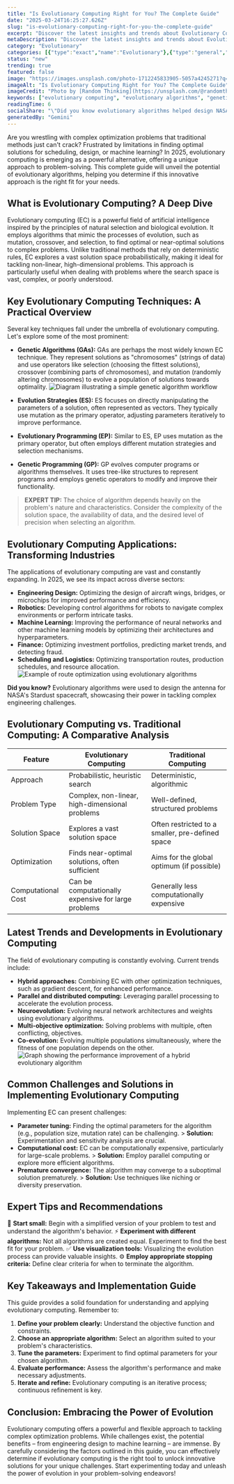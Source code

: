```yaml
---
title: "Is Evolutionary Computing Right for You? The Complete Guide"
date: "2025-03-24T16:25:27.626Z"
slug: "is-evolutionary-computing-right-for-you-the-complete-guide"
excerpt: "Discover the latest insights and trends about Evolutionary Computing. This comprehensive guide covers everything you need to know about Evolutionary Computing in 2025."
metaDescription: "Discover the latest insights and trends about Evolutionary Computing. This comprehensive guide covers everything you need to know about Evolutionary Comput..."
category: "Evolutionary"
categories: [{"type":"exact","name":"Evolutionary"},{"type":"general","name":"Computer Science"},{"type":"medium","name":"Artificial Intelligence"},{"type":"specific","name":"Genetic Algorithms"},{"type":"niche","name":"Fitness Function Optimization"}]
status: "new"
trending: true
featured: false
image: "https://images.unsplash.com/photo-1712245833905-5057a4245271?q=85&w=1200&fit=max&fm=webp&auto=compress"
imageAlt: "Is Evolutionary Computing Right for You? The Complete Guide"
imageCredit: "Photo by [Random Thinking](https://unsplash.com/@randomthinking) on Unsplash"
keywords: ["evolutionary computing", "evolutionary algorithms", "genetic algorithms", "evolutionary computation applications", "best evolutionary algorithms", "evolutionary computing tutorial", "evolutionary computing vs traditional computing", "buy evolutionary computing software", "evolutionary strategies optimization", "evolutionary programming techniques"]
readingTime: 6
socialShare: "\"Did you know evolutionary algorithms helped design NASA's Stardust spacecraft antenna?  Evolutionary computing isn't just theory—it's solving real-world problems today!\""
generatedBy: "Gemini"
---
```




Are you wrestling with complex optimization problems that traditional methods just can't crack?  Frustrated by limitations in finding optimal solutions for scheduling, design, or machine learning? In 2025, evolutionary computing is emerging as a powerful alternative, offering a unique approach to problem-solving. This complete guide will unveil the potential of evolutionary algorithms, helping you determine if this innovative approach is the right fit for your needs.

## What is Evolutionary Computing? A Deep Dive

Evolutionary computing (EC) is a powerful field of artificial intelligence inspired by the principles of natural selection and biological evolution.  It employs algorithms that mimic the processes of evolution, such as mutation, crossover, and selection, to find optimal or near-optimal solutions to complex problems.  Unlike traditional methods that rely on deterministic rules, EC explores a vast solution space probabilistically, making it ideal for tackling non-linear, high-dimensional problems.  This approach is particularly useful when dealing with problems where the search space is vast, complex, or poorly understood.

## Key Evolutionary Computing Techniques: A Practical Overview

Several key techniques fall under the umbrella of evolutionary computing.  Let's explore some of the most prominent:

* **Genetic Algorithms (GAs):**  GAs are perhaps the most widely known EC technique. They represent solutions as "chromosomes" (strings of data) and use operators like selection (choosing the fittest solutions), crossover (combining parts of chromosomes), and mutation (randomly altering chromosomes) to evolve a population of solutions towards optimality.  ![Diagram illustrating a simple genetic algorithm workflow](https://images.unsplash.com/photo-1451187580459-43490279c0fa?q=85&w=1200&fit=max&fm=webp&auto=compress)

* **Evolution Strategies (ES):** ES focuses on directly manipulating the parameters of a solution, often represented as vectors.  They typically use mutation as the primary operator, adjusting parameters iteratively to improve performance.

* **Evolutionary Programming (EP):** Similar to ES, EP uses mutation as the primary operator, but often employs different mutation strategies and selection mechanisms.

* **Genetic Programming (GP):** GP evolves computer programs or algorithms themselves.  It uses tree-like structures to represent programs and employs genetic operators to modify and improve their functionality.

> **EXPERT TIP:** The choice of algorithm depends heavily on the problem's nature and characteristics.  Consider the complexity of the solution space, the availability of data, and the desired level of precision when selecting an algorithm.

## Evolutionary Computing Applications:  Transforming Industries

The applications of evolutionary computing are vast and constantly expanding. In 2025, we see its impact across diverse sectors:

* **Engineering Design:** Optimizing the design of aircraft wings, bridges, or microchips for improved performance and efficiency.
* **Robotics:** Developing control algorithms for robots to navigate complex environments or perform intricate tasks.
* **Machine Learning:**  Improving the performance of neural networks and other machine learning models by optimizing their architectures and hyperparameters.
* **Finance:** Optimizing investment portfolios, predicting market trends, and detecting fraud.
* **Scheduling and Logistics:**  Optimizing transportation routes, production schedules, and resource allocation.  ![Example of route optimization using evolutionary algorithms](https://images.unsplash.com/photo-1484417894907-623942c8ee29?q=85&w=1200&fit=max&fm=webp&auto=compress)

**Did you know?** Evolutionary algorithms were used to design the antenna for NASA's Stardust spacecraft, showcasing their power in tackling complex engineering challenges.

## Evolutionary Computing vs. Traditional Computing: A Comparative Analysis

| Feature          | Evolutionary Computing                               | Traditional Computing                                   |
|-----------------|----------------------------------------------------|-------------------------------------------------------|
| Approach         | Probabilistic, heuristic search                      | Deterministic, algorithmic                            |
| Problem Type     | Complex, non-linear, high-dimensional problems       | Well-defined, structured problems                      |
| Solution Space   | Explores a vast solution space                       | Often restricted to a smaller, pre-defined space       |
| Optimization     | Finds near-optimal solutions, often sufficient       | Aims for the global optimum (if possible)             |
| Computational Cost | Can be computationally expensive for large problems | Generally less computationally expensive               |

## Latest Trends and Developments in Evolutionary Computing

The field of evolutionary computing is constantly evolving.  Current trends include:

* **Hybrid approaches:** Combining EC with other optimization techniques, such as gradient descent, for enhanced performance.
* **Parallel and distributed computing:** Leveraging parallel processing to accelerate the evolution process.
* **Neuroevolution:**  Evolving neural network architectures and weights using evolutionary algorithms.
* **Multi-objective optimization:**  Solving problems with multiple, often conflicting, objectives.
* **Co-evolution:**  Evolving multiple populations simultaneously, where the fitness of one population depends on the other. ![Graph showing the performance improvement of a hybrid evolutionary algorithm](https://images.unsplash.com/photo-1517976487492-5750f3195933?q=85&w=1200&fit=max&fm=webp&auto=compress)

## Common Challenges and Solutions in Implementing Evolutionary Computing

Implementing EC can present challenges:

* **Parameter tuning:**  Finding the optimal parameters for the algorithm (e.g., population size, mutation rate) can be challenging.  > **Solution:** Experimentation and sensitivity analysis are crucial.
* **Computational cost:**  EC can be computationally expensive, particularly for large-scale problems.  > **Solution:** Employ parallel computing or explore more efficient algorithms.
* **Premature convergence:** The algorithm may converge to a suboptimal solution prematurely. > **Solution:**  Use techniques like niching or diversity preservation.

## Expert Tips and Recommendations

🔑 **Start small:** Begin with a simplified version of your problem to test and understand the algorithm's behavior.
⚡ **Experiment with different algorithms:**  Not all algorithms are created equal. Experiment to find the best fit for your problem.
✅ **Use visualization tools:** Visualizing the evolution process can provide valuable insights.
⚙️ **Employ appropriate stopping criteria:**  Define clear criteria for when to terminate the algorithm.

## Key Takeaways and Implementation Guide

This guide provides a solid foundation for understanding and applying evolutionary computing.  Remember to:

1. **Define your problem clearly:** Understand the objective function and constraints.
2. **Choose an appropriate algorithm:** Select an algorithm suited to your problem's characteristics.
3. **Tune the parameters:** Experiment to find optimal parameters for your chosen algorithm.
4. **Evaluate performance:**  Assess the algorithm's performance and make necessary adjustments.
5. **Iterate and refine:** Evolutionary computing is an iterative process; continuous refinement is key. 

## Conclusion: Embracing the Power of Evolution

Evolutionary computing offers a powerful and flexible approach to tackling complex optimization problems.  While challenges exist, the potential benefits – from engineering design to machine learning – are immense.  By carefully considering the factors outlined in this guide, you can effectively determine if evolutionary computing is the right tool to unlock innovative solutions for your unique challenges.  Start experimenting today and unleash the power of evolution in your problem-solving endeavors!

